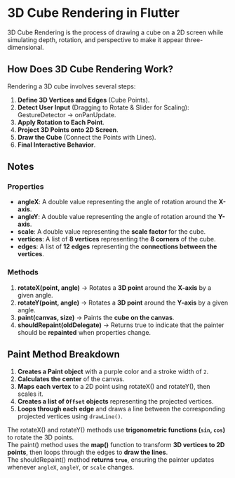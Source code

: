 # **3D Cube Rendering in Flutter**  

3D Cube Rendering is the process of drawing a cube on a 2D screen while simulating depth, rotation, and perspective to make it appear three-dimensional.  

## **How Does 3D Cube Rendering Work?**  

Rendering a 3D cube involves several steps:  

1. **Define 3D Vertices and Edges** (Cube Points).  
2. **Detect User Input** (Dragging to Rotate & Slider for Scaling): GestureDetector → onPanUpdate.  
3. **Apply Rotation to Each Point**.  
4. **Project 3D Points onto 2D Screen**.  
5. **Draw the Cube** (Connect the Points with Lines).  
6. **Final Interactive Behavior**.  

## **Notes**  

### **Properties**  
- **angleX**: A double value representing the angle of rotation around the **X-axis**.  
- **angleY**: A double value representing the angle of rotation around the **Y-axis**.  
- **scale**: A double value representing the **scale factor** for the cube.  
- **vertices**: A list of **8 vertices** representing the **8 corners** of the cube.  
- **edges**: A list of **12 edges** representing the **connections between the vertices**.  

### **Methods**  

1. **rotateX(point, angle)** → Rotates a **3D point** around the **X-axis** by a given angle.  
2. **rotateY(point, angle)** → Rotates a **3D point** around the **Y-axis** by a given angle.  
3. **paint(canvas, size)** → Paints the **cube on the canvas**.  
4. **shouldRepaint(oldDelegate)** → Returns true to indicate that the painter should be **repainted** when properties change.  

## **Paint Method Breakdown**  

1. **Creates a Paint object** with a purple color and a stroke width of `2`.  
2. **Calculates the center** of the canvas.  
3. **Maps each vertex** to a 2D point using rotateX() and rotateY(), then scales it.  
4. **Creates a list of `Offset` objects** representing the projected vertices.  
5. **Loops through each edge** and draws a line between the corresponding projected vertices using `drawLine()`.  

The rotateX() and rotateY() methods use **trigonometric functions (`sin`, `cos`)** to rotate the 3D points.  
The paint() method uses the **map()** function to transform **3D vertices to 2D points**, then loops through the edges to **draw the lines**.  
The shouldRepaint() method **returns `true`**, ensuring the painter updates whenever `angleX`, `angleY`, or `scale` changes. 
